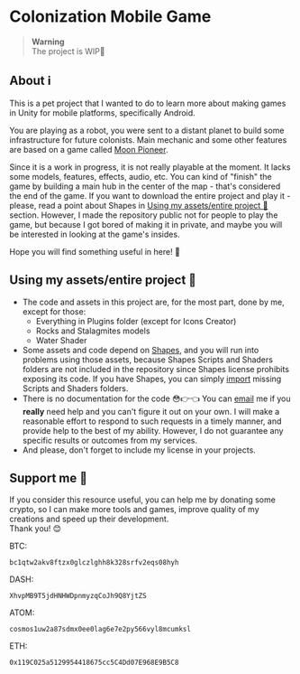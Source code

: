 # Colonization Mobile Game

> **Warning**  
> The project is WIP:construction:

## About :information_source:

This is a pet project that I wanted to do to learn more about making games in Unity for mobile platforms, specifically Android.

You are playing as a robot, you were sent to a distant planet to build some infrastructure for future colonists. Main mechanic and some other features are based on a game called [Moon Pioneer](https://play.google.com/store/apps/details?id=com.norwichsidegames.tothemoon).

Since it is a work in progress, it is not really playable at the moment. It lacks some models, features, effects, audio, etc. You can kind of "finish" the game by building a main hub in the center of the map - that's considered the end of the game. If you want to download the entire project and play it - please, read a point about Shapes in [Using my assets/entire project :memo:](#using-my-assetsentire-project-memo) section. However, I made the repository public not for people to play the game, but because I got bored of making it in private, and maybe you will be interested in looking at the game's insides.

Hope you will find something useful in here! :purple_heart:

## Using my assets/entire project :memo:

- The code and assets in this project are, for the most part, done by me, except for those:
    * Everything in Plugins folder (except for Icons Creator)
    * Rocks and Stalagmites models
    * Water Shader  
- Some assets and code depend on [Shapes](https://assetstore.unity.com/packages/tools/particles-effects/shapes-173167), and you will run into problems using those assets, because Shapes Scripts and Shaders folders are not included in the repository since Shapes license prohibits exposing its code. If you have Shapes, you can simply [import](https://docs.unity3d.com/Manual/upm-ui-import.html) missing Scripts and Shaders folders.
- There is no documentation for the code :flushed::point_right::point_left: You can [email](mailto:ewsannne@gmail.com) me if you **really** need help and you can't figure it out on your own. I will make a reasonable effort to respond to such requests in a timely manner, and provide help to the best of my ability. However, I do not guarantee any specific results or outcomes from my services.
- And please, don't forget to include my license in your projects.

## Support me :gift_heart:

If you consider this resource useful, you can help me by donating some crypto, so I can make more tools and games, improve quality of my creations and speed up their development.  
Thank you! :blush:

BTC:
```
bc1qtw2akv8ftzx0glczlghh8k328srfv2eqs08hyh
```
DASH:
```
XhvpMB9T5jdHNHWDpnmyzqCoJh9Q8YjtZS
```
ATOM:
```
cosmos1uw2a87sdmx0ee0lag6e7e2py566vyl8mcumksl
```
ETH:
```
0x119C025a5129954418675cc5C4Dd07E968E9B5C8
```
